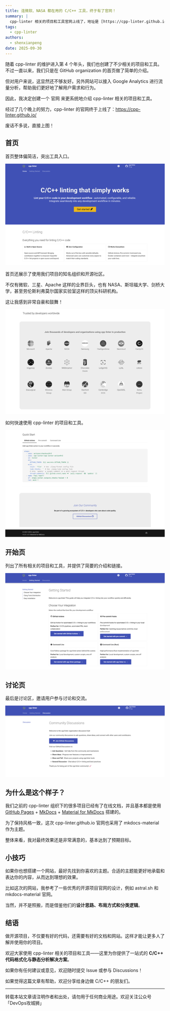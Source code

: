 ```yaml
---
title: 连微软、NASA 都在用的 C/C++ 工具，终于有了官网！
summary: |
  cpp-linter 相关的项目和工具官网上线了，地址是 [https://cpp-linter.github.io/](https://cpp-linter.github.io/)，欢迎大家访问和使用。
tags:
  - cpp-linter
authors:
  - shenxianpeng
date: 2025-09-30
---
```


随着 cpp-linter 的维护进入第 4 个年头，我们也创建了不少相关的项目和工具。不过一直以来，我们只是在 GitHub organization 的首页做了简单的介绍。

但对用户来说，这显然还不够友好。另外网站可以接入 Google Analytics 进行流量分析，帮助我们更好地了解用户需求和行为。

因此，我决定创建一个 官网 来更系统地介绍 cpp-linter 相关的项目和工具。

经过了几个晚上的努力，cpp-linter 的官网终于上线了：https://cpp-linter.github.io/

废话不多说，直接上图！

## 首页

首页整体偏简洁，突出工具入口。

![首页-1](index-1.png)

首页还展示了使用我们项目的知名组织和开源社区。

不仅有微软、三星、Apache 这样的业界巨头，也有 NASA、斯坦福大学、剑桥大学，甚至劳伦斯利弗莫尔国家实验室这样的顶尖科研机构。

这让我感到非常自豪和鼓舞！

![首页-2](index-2.png)

如何快速使用 cpp-linter 的项目和工具。

![首页-3](index-3.png)

## 开始页

列出了所有相关的项目和工具，并提供了简要的介绍和链接。

![开始页](get-start.png)

## 讨论页

最后是讨论区，邀请用户参与讨论和交流。

![讨论页](discussion.png)

## 为什么是这个样子？

我们之前的 cpp-linter 组织下的很多项目已经有了在线文档，并且基本都是使用 [GitHub Pages](https://pages.github.com/) + [MkDocs](https://www.mkdocs.org/) + [Material for MkDocs](https://squidfunk.github.io/mkdocs-material/) 搭建的。

为了保持风格一致，这次 cpp-linter.github.io 官网也采用了 mkdocs-material 作为主题。

整体来看，我对最终效果还是非常满意的，基本达到了预期目标。

## 小技巧

如果你也想搭建一个网站，最好先找到你喜欢的主题。合适的主题能更好地承载和表达你的内容，从而达到理想的效果。

比如这次的网站，我参考了一些优秀的开源项目官网的设计，例如 astral.sh 和 mkdocs-material 官网。

当然，并不是照搬，而是借鉴他们的**设计思路、布局方式和分类逻辑**。

## 结语

做开源项目，不仅要有好的代码，还需要有好的文档和网站。这样才能让更多人了解并使用你的项目。

欢迎大家使用 cpp-linter 相关的项目和工具——这里为你提供了一站式的 **C/C++ 代码格式化与静态分析解决方案**。

如果你有任何建议或意见，欢迎随时提交 Issue 或参与 Discussions！

如果觉得这篇文章有帮助，欢迎分享给身边做 C/C++ 的朋友们。

---

转载本站文章请注明作者和出处，请勿用于任何商业用途。欢迎关注公众号「DevOps攻城狮」
